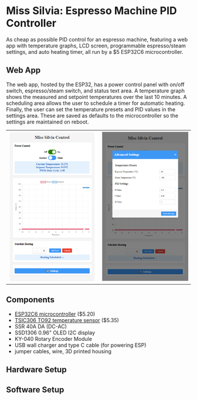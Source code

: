 # Miss Silvia: Espresso Machine PID Controller
As cheap as possible PID control for an espresso machine, featuring a web app with temperature graphs, LCD screen, programmable espresso/steam settings, and auto heating timer, all run by a $5 ESP32C6 microcontroller.

## Web App
The web app, hosted by the ESP32, has a power control panel with on/off switch, espresso/steam switch, and status text area. A temperature graph shows the measured and setpoint temperatures over the last 10 minutes. A scheduling area allows the user to schedule a timer for automatic heating. Finally, the user can set the temperature presets and PID values in the settings area. These are saved as defaults to the microcontroller so the settings are maintained on reboot.
<table><tr><td><img src="/assets/images/web_app.png"></td><td><img src="/assets/images/settings.png"></td></tr></table>

## Components
- [ESP32C6 microcontroller](https://www.seeedstudio.com/Seeed-Studio-XIAO-ESP32C6-p-5884.html) ($5.20)
- [TSIC306 TO92 temperature sensor](https://www.digikey.com/en/products/detail/innovative-sensor-technology-usa-division/TSIC-306-TO92/13181022) ($5.35)
- SSR 40A DA (DC-AC)
- SSD1306 0.96" OLED I2C display
- KY-040 Rotary Encoder Module
- USB wall charger and type C cable (for powering ESP)
- jumper cables, wire, 3D printed housing

## Hardware Setup

## Software Setup

